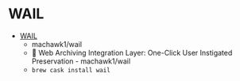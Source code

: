 # WAIL
- [WAIL](https://github.com/machawk1/wail)
  -  machawk1/wail
  - :whale2: Web Archiving Integration Layer: One-Click User Instigated Preservation - machawk1/wail
  - `brew cask install wail`
